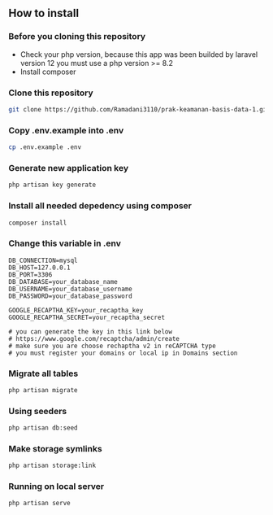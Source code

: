 ## How to install
### Before you cloning this repository
- Check your php version, because this app was been builded by laravel version 12 you must use a php version >= 8.2
- Install composer
### Clone this repository
```bash
git clone https://github.com/Ramadani3110/prak-keamanan-basis-data-1.git
```
### Copy .env.example into .env
```bash
cp .env.example .env
```
### Generate new application key
```bash
php artisan key generate
```
### Install all needed depedency using composer
```bash
composer install
```
### Change this variable in .env
```.env
DB_CONNECTION=mysql
DB_HOST=127.0.0.1
DB_PORT=3306
DB_DATABASE=your_database_name
DB_USERNAME=your_database_username
DB_PASSWORD=your_database_password

GOOGLE_RECAPTHA_KEY=your_recaptha_key
GOOGLE_RECAPTHA_SECRET=your_recaptha_secret

# you can generate the key in this link below 
# https://www.google.com/recaptcha/admin/create
# make sure you are choose rechaptha v2 in reCAPTCHA type
# you must register your domains or local ip in Domains section
```
### Migrate all tables
```bash
php artisan migrate
```
### Using seeders
```bash
php artisan db:seed
```
### Make storage symlinks
```bash
php artisan storage:link
```
### Running on local server
```bash
php artisan serve
```
